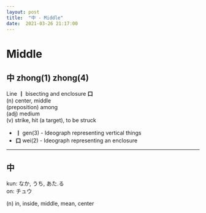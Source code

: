 ```yaml
---
layout: post
title:  "中 - Middle"
date:  2021-03-26 21:17:00
---
```


# Middle

## 中 zhong(1) zhong(4)

Line **丨** bisecting and enclosure **口**  
(n) center, middle  
(preposition) among  
(adj) medium  
(v) strike, hit (a target), to be struck  

- **丨** gen(3) - Ideograph representing vertical things  
- **口** wei(2) - Ideograph representing an enclosure

-----

## 中

kun: なか, うち, あた.る  
on: チュウ  

(n) in, inside, middle, mean, center
